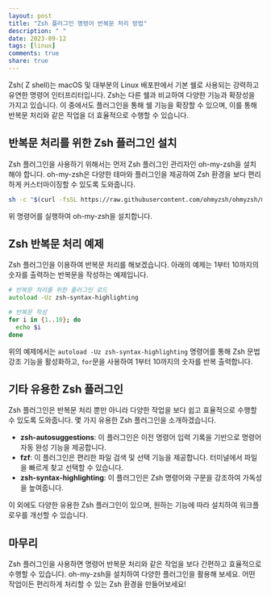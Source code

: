 ```yaml
---
layout: post
title: "Zsh 플러그인 명령어 반복문 처리 방법"
description: " "
date: 2023-09-12
tags: [linux]
comments: true
share: true
---
```


Zsh( Z shell)는 macOS 및 대부분의 Linux 배포판에서 기본 쉘로 사용되는 강력하고 유연한 명령어 인터프리터입니다. Zsh는 다른 쉘과 비교하여 다양한 기능과 확장성을 가지고 있습니다. 이 중에서도 플러그인을 통해 쉘 기능을 확장할 수 있으며, 이를 통해 반복문 처리와 같은 작업을 더 효율적으로 수행할 수 있습니다.

## 반복문 처리를 위한 Zsh 플러그인 설치

Zsh 플러그인을 사용하기 위해서는 먼저 Zsh 플러그인 관리자인 oh-my-zsh을 설치해야 합니다. oh-my-zsh은 다양한 테마와 플러그인을 제공하여 Zsh 환경을 보다 편리하게 커스터마이징할 수 있도록 도와줍니다.

```bash
sh -c "$(curl -fsSL https://raw.githubusercontent.com/ohmyzsh/ohmyzsh/master/tools/install.sh)"
```

위 명령어를 실행하여 oh-my-zsh을 설치합니다.

## Zsh 반복문 처리 예제

Zsh 플러그인을 이용하여 반복문 처리를 해보겠습니다. 아래의 예제는 1부터 10까지의 숫자를 출력하는 반복문을 작성하는 예제입니다.

```zsh
# 반복문 처리를 위한 플러그인 로드
autoload -Uz zsh-syntax-highlighting

# 반복문 작성
for i in {1..10}; do
  echo $i
done
```

위의 예제에서는 `autoload -Uz zsh-syntax-highlighting` 명령어를 통해 Zsh 문법 강조 기능을 활성화하고, `for`문을 사용하여 1부터 10까지의 숫자를 반복 출력합니다.

## 기타 유용한 Zsh 플러그인

Zsh 플러그인은 반복문 처리 뿐만 아니라 다양한 작업을 보다 쉽고 효율적으로 수행할 수 있도록 도와줍니다. 몇 가지 유용한 Zsh 플러그인을 소개하겠습니다.

- **zsh-autosuggestions**: 이 플러그인은 이전 명령어 입력 기록을 기반으로 명령어 자동 완성 기능을 제공합니다.
- **fzf**: 이 플러그인은 편리한 파일 검색 및 선택 기능을 제공합니다. 터미널에서 파일을 빠르게 찾고 선택할 수 있습니다.
- **zsh-syntax-highlighting**: 이 플러그인은 Zsh 명령어와 구문을 강조하여 가독성을 높여줍니다.

이 외에도 다양한 유용한 Zsh 플러그인이 있으며, 원하는 기능에 따라 설치하여 워크플로우를 개선할 수 있습니다.

## 마무리

Zsh 플러그인을 사용하면 명령어 반복문 처리와 같은 작업을 보다 간편하고 효율적으로 수행할 수 있습니다. oh-my-zsh을 설치하여 다양한 플러그인을 활용해 보세요. 어떤 작업이든 편리하게 처리할 수 있는 Zsh 환경을 만들어보세요!